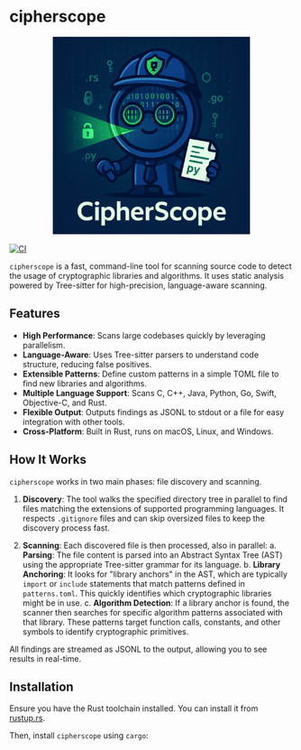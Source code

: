 # cipherscope

<div align="center">
  <img src="cipherscope.png" alt="CipherScope Logo" width="350" height="350">
</div>

[![CI](https://github.com/script3r/cipherscope/actions/workflows/ci.yml/badge.svg)](https://github.com/script3r/cipherscope/actions/workflows/ci.yml)

`cipherscope` is a fast, command-line tool for scanning source code to detect the usage of cryptographic libraries and algorithms. It uses static analysis powered by Tree-sitter for high-precision, language-aware scanning.

## Features

- **High Performance**: Scans large codebases quickly by leveraging parallelism.
- **Language-Aware**: Uses Tree-sitter parsers to understand code structure, reducing false positives.
- **Extensible Patterns**: Define custom patterns in a simple TOML file to find new libraries and algorithms.
- **Multiple Language Support**: Scans C, C++, Java, Python, Go, Swift, Objective-C, and Rust.
- **Flexible Output**: Outputs findings as JSONL to stdout or a file for easy integration with other tools.
- **Cross-Platform**: Built in Rust, runs on macOS, Linux, and Windows.

## How It Works

`cipherscope` works in two main phases: file discovery and scanning.

1.  **Discovery**: The tool walks the specified directory tree in parallel to find files matching the extensions of supported programming languages. It respects `.gitignore` files and can skip oversized files to keep the discovery process fast.

2.  **Scanning**: Each discovered file is then processed, also in parallel:
    a.  **Parsing**: The file content is parsed into an Abstract Syntax Tree (AST) using the appropriate Tree-sitter grammar for its language.
    b.  **Library Anchoring**: It looks for "library anchors" in the AST, which are typically `import` or `include` statements that match patterns defined in `patterns.toml`. This quickly identifies which cryptographic libraries might be in use.
    c.  **Algorithm Detection**: If a library anchor is found, the scanner then searches for specific algorithm patterns associated with that library. These patterns target function calls, constants, and other symbols to identify cryptographic primitives.

All findings are streamed as JSONL to the output, allowing you to see results in real-time.

## Installation

Ensure you have the Rust toolchain installed. You can install it from [rustup.rs](https://rustup.rs/).

Then, install `cipherscope` using `cargo`:
```
